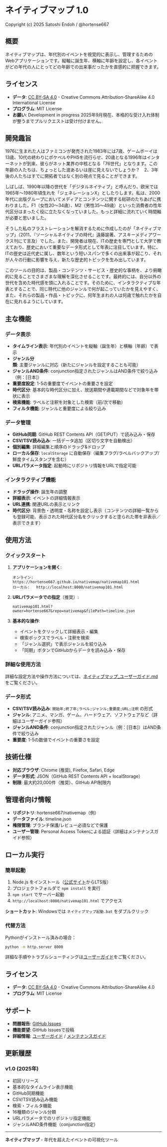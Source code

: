 # ネイティブマップ 1.0

Copyright (c) 2025 Satoshi Endoh / @hortense667

## 概要

ネイティブマップは、年代別のイベントを視覚的に表示し、管理するためのWebアプリケーションです。縦軸に誕生年、横軸に年齢を設定し、各イベントがどの年代の人にとってどの年齢での出来事だったかを直感的に把握できます。

## ライセンス

- **データ**: [CC BY-SA 4.0](LICENSE) - Creative Commons Attribution-ShareAlike 4.0 International License
- **プログラム**: MIT License
- **お願い**: Development in progress 2025年9月現在、本格的な受け入れ体制が整うまでプルリクエストは受け付けません。

## 開発趣旨

1976に生まれた人はファミコンが発売された1983年には7歳、ゲームボーイは13歳、10代の終わりにポケベルやPHSを流行らせ、20歳となる1996年はインターネットが到来、彼らがネット業界の中核となる「76世代」となります。この年齢の人たちは、ちょっとした波あるいは崖に見えないでしょうか？　2、3年後の人たちはすでに開拓者ではなく別の視点で見ることができます。

しばしば、1990年以降の世代を「デジタルネイティブ」と呼んだり、欧米では1965年〜1980年頃生れを「ジェネレーションX」としたりします。私は、2000年代に出版グループにおいてメディアとコンテンツに関する総研のたちあげに携わりました。F1（女性20～34歳）、M2（男性35～49歳）といった消費者の性年代区分はまったく役に立たなくなっていました。もっと詳細に流れていく時間軸が必要と思いました。

そうした私のフラストレーションを解消するために作成したのが「ネイティブマップ」（2011、『ソーシャルネイティブの時代』遠藤諭著、アスキーメディアワークス刊にて言及）でした。また、開発者は現在、ITの歴史を専門として大学で教えており、歴史において重要なデータ形式として年表に注目しています。特に、ITの歴史は近代史に属し、数年という短いスパンで多くの出来事が起こり、それが人々の行動に影響を与え、新たな歴史的トピックを生み出しています。

このツールの目的は、製品・コンテンツ・サービス・歴史的な事柄を、より俯瞰的に見ることでさまざまな理解を深化させることです。最終的には、自分以外の世代を含めた時代感を頭に入れることです。そのために、インタラクティブな年表とすることで、同じ時代に他のジャンルで何が起こっていたかを見えやすく、また、それらの製品・作品・トピックに、何年生まれの人は何歳で触れたかを自在に見れるようにしています。


## 主な機能

### データ表示
- **タイムライン表示**: 年代別のイベントを縦軸（誕生年）と横軸（年齢）で表示
- **ジャンル分類**: 主要ジャンルに対応（新たにジャンルを設定することも可能）
- **ジャンルAND条件**: conjunction指定されたジャンルはAND条件で絞り込み（例：[日本]）
- **重要度設定**: 1-5の重要度でイベントの重要さを設定
- **時代区分**: 基本的な時代区分に加え、放送期間や連載期間などで対象年を帯状に表示
- **検索機能**: ラベルと注釈を対象とした検索（前/次で移動）
- **フィルタ機能**: ジャンルと重要度による絞り込み

### データ管理
- **GitHub同期**: GitHub REST Contents API（GET/PUT）で読み込み・保存
- **CSV/TSV読み込み**: 一括データ追加（区切り文字を自動検出）
- **個別編集**: 詳細編集と順序のドラッグ&ドロップ
- **ローカル保存**: `localStorage` に自動保存（編集フラグ/ラベルバックアップ/鮮度タイムスタンプを含む）
- **URLパラメータ指定**: 起動時にリポジトリ情報をURLで指定可能

### インタラクティブ機能
- **ドラッグ操作**: 誕生年の調整
- **詳細表示**: イベントの詳細情報表示
- **URL連携**: 関連URLの表示とリンク
- **時代区分**: 背景色・透明度・名称を設定し表示（コンテンツの詳細一覧からも登録可能、表示された時代区分名をクリックすると塗られた帯を非表示／表示できます）

## 使用方法

### クイックスタート

1. **アプリケーションを開く**:
   ```
   オンライン: https://hortense667.github.io/nativemap/nativemap101.html
   ローカル:   http://localhost:8000/nativemap101.html
   ```

2. **URLパラメータでの指定**（推奨）:
   ```
   nativemap101.html?owner=hortense667&repo=nativemap&filePath=timeline.json
   ```

3. **基本的な操作**:
   - イベントをクリックして詳細表示・編集
   - 検索ボックスでラベル・注釈を検索
   - 「ジャンル選択」で表示ジャンルを絞り込み
   - 「同期」ボタンでGitHubからデータを読み込み・保存

### 詳細な使用方法
詳細な設定方法や操作方法については、[ネイティブマップ_ユーザーガイド.md](ネイティブマップ_ユーザーガイド.md)をご覧ください。

### データ形式
- **CSV/TSV読み込み**: `開始年;終了年;ラベル;ジャンル;重要度;URL;注釈` の形式
- **ジャンル**: アニメ、マンガ、ゲーム、ハードウェア、ソフトウェアなど（詳細はユーザーガイド参照）
- **ジャンルAND条件**: conjunction指定されたジャンル（例：[日本]）はAND条件で絞り込み
- **重要度**: 1-5の数値でイベントの重要さを設定

## 技術仕様

- **対応ブラウザ**: Chrome (推奨), Firefox, Safari, Edge
- **データ形式**: JSON（GitHub REST Contents API + localStorage）
- **制限**: 最大約20,000件（推奨）、GitHub API制限内

## 管理者向け情報

- **リポジトリ**: hortense667/nativemap（例）
- **データファイル**: timeline.json
- **権限管理**: ブランチ保護/レビュー必須などで保護
- **ユーザー管理**: Personal Access Tokenによる認証（詳細はメンテナンスガイド参照）

## ローカル実行

### 簡単起動
1. Node.js をインストール（[公式サイト](https://nodejs.org)からLTS版）
2. プロジェクトフォルダで `npm install` を実行
3. `npm start` でサーバー起動
4. `http://localhost:8000/nativemap101.html` でアクセス

**ショートカット**: Windowsでは `ネイティブマップ起動.bat` をダブルクリック

### 代替方法
Pythonがインストール済みの場合：
```bash
python -m http.server 8000
```

詳細な手順やトラブルシューティングは[ユーザーガイド](ネイティブマップ_ユーザーガイド.md)をご覧ください。

## ライセンス

- **データ**: [CC BY-SA 4.0](LICENSE) - Creative Commons Attribution-ShareAlike 4.0
- **プログラム**: MIT License

## サポート

- **問題報告**: [GitHub Issues](https://github.com/hortense667/nativemap/issues)
- **機能要望**: GitHub Issuesで投稿
- **詳細情報**: [ユーザーガイド](ネイティブマップ_ユーザーガイド.md) / [メンテナンスガイド](ネイティブマップ_メンテナンスガイド.md)

## 更新履歴

### v1.0 (2025年)
- 初回リリース
- 基本的なタイムライン表示機能
- GitHub同期機能
- CSV/TSV読み込み機能
- 検索・フィルタ機能
- 16種類のジャンル分類
- URLパラメータでのリポジトリ指定機能
- ジャンルAND条件機能（conjunction指定）

---

**ネイティブマップ** - 年代を超えたイベントの可視化ツール


